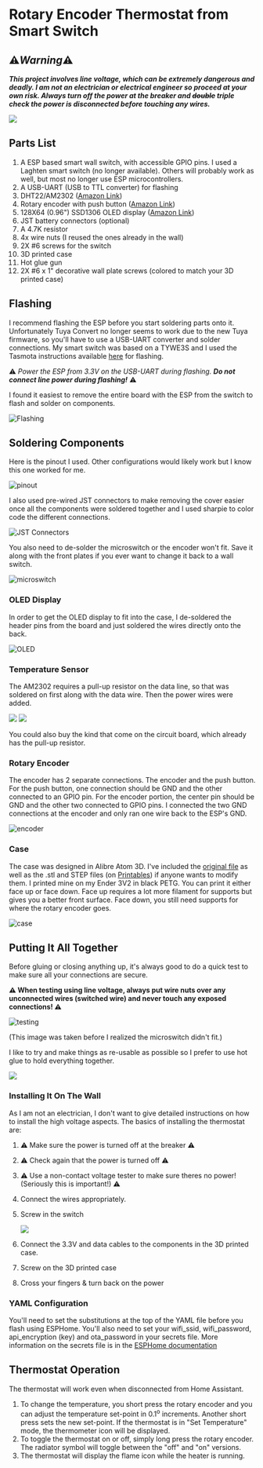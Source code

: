 # Rotary Encoder Thermostat from Smart Switch

## :warning:***Warning***:warning: 
***This project involves line voltage, which can be extremely dangerous and deadly.  I am not an electrician or electrical engineer so proceed at your own risk.  Always turn off the power at the breaker and ~~double~~ triple check the power is disconnected before touching any wires.***

![](/rotary-encoder/images/finished_thermostat.jpg)

## Parts List ##
1. A ESP based smart wall switch, with accessible GPIO pins.  I used a Laghten smart switch (no longer available).  Others will probably work as well, but most no longer use ESP microcontrollers.
1. A USB-UART (USB to TTL converter) for flashing 
1. DHT22/AM2302 ([Amazon Link](https://www.amazon.com/gp/product/B01JGNL2LM))
1. Rotary encoder with push button ([Amazon Link](https://www.amazon.com/gp/product/B08728K3YB))
1. 128X64 (0.96") SSD1306 OLED display ([Amazon Link](https://www.amazon.com/PEMENOL-Display-0-96inch-Raspberry-Microcontroller/dp/B07F3KY8NF))
1. JST battery connectors (optional)
1. A 4.7K resistor
1. 4x wire nuts (I reused the ones already in the wall)
1. 2X #6 screws for the switch
1. 3D printed case
1. Hot glue gun
1. 2X #6 x 1" decorative wall plate screws (colored to match your 3D printed case)

## Flashing ##
I recommend flashing the ESP before you start soldering parts onto it.  Unfortunately Tuya Convert no longer seems to work due to the new Tuya firmware, so you'll have to use a USB-UART converter and solder connections.  My smart switch was based on a TYWE3S and I used the Tasmota instructions available [here](https://tasmota.github.io/docs/devices/TYWE3S/) for flashing.

:warning: *Power the ESP from 3.3V on the USB-UART during flashing.* ***Do not connect line power during flashing!*** :warning:

I found it easiest to remove the entire board with the ESP from the switch to flash and solder on components.

![Flashing](/rotary-encoder/images/flashing.jpg)

## Soldering Components
Here is the pinout I used.  Other configurations would likely work but I know this one worked for me.

![pinout](/rotary-encoder/images/thermostat_pinout.jpg)

I also used pre-wired JST connectors to make removing the cover easier once all the components were soldered together and I used sharpie to color code the different connections.

![JST Connectors](/rotary-encoder/images/jst-connectors.jpg)

You also need to de-solder the microswitch or the encoder won't fit.  Save it along with the front plates if you ever want to change it back to a wall switch.

![microswitch](/rotary-encoder/images/microswitch.jpg)

### OLED Display
In order to get the OLED display to fit into the case, I de-soldered the header pins from the board and just soldered the wires directly onto the back.

![OLED](/rotary-encoder/images/oled.jpg)

### Temperature Sensor
The AM2302 requires a pull-up resistor on the data line, so that was soldered on first along with the data wire.  Then the power wires were added.

![](/rotary-encoder/images/am2302-resistor.jpg)
![](/rotary-encoder/images/am2302-final.jpg)

You could also buy the kind that come on the circuit board, which already has the pull-up resistor.

### Rotary Encoder
The encoder has 2 separate connections.  The encoder and the push button.  For the push button, one connection should be GND and the other connected to an GPIO pin.  For the encoder portion, the center pin should be GND and the other two connected to GPIO pins.  I connected the two GND connections at the encoder and only ran one wire back to the ESP's GND.

![encoder](/rotary-encoder/images/encoder.jpg)

### Case
The case was designed in Alibre Atom 3D.  I've included the [original file](/rotary-encoder/thermostat_cover_rotary_encoder.AD_PRT) as well as the .stl and STEP files (on [Printables](https://www.printables.com/model/1037639-smart-baseboard-heater-thermostat)) if anyone wants to modify them.  I printed mine on my Ender 3V2 in black PETG.  You can print it either face up or face down.  Face up requires a lot more filament for supports but gives you a better front surface.  Face down, you still need supports for where the rotary encoder goes.

![case](/rotary-encoder/images/cad_front.jpg)

## Putting It All Together
Before gluing or closing anything up, it's always good to do a quick test to make sure all your connections are secure.

**:warning: When testing using line voltage, always put wire nuts over any unconnected wires (switched wire) and never touch any exposed connections! :warning:**

![testing](/rotary-encoder/images/testing.jpg)

(This image was taken before I realized the microswitch didn't fit.)

I like to try and make things as re-usable as possible so I prefer to use hot glue to hold everything together.  

![](/rotary-encoder/images/inside-case.jpg)

### Installing It On The Wall
As I am not an electrician, I don't want to give detailed instructions on how to install the high voltage aspects.  The basics of installing the thermostat are:
1. :warning: Make sure the power is turned off at the breaker :warning:
1. :warning: Check again that the power is turned off :warning:
1. :warning: Use a non-contact voltage tester to make sure theres no power! (Seriously this is important!) :warning:
1. Connect the wires appropriately.
1. Screw in the switch

	![](/rotary-encoder/images/thermostat_open.jpg)
1. Connect the 3.3V and data cables to the components in the 3D printed case.
1. Screw on the 3D printed case
1. Cross your fingers & turn back on the power

### YAML Configuration

You'll need to set the substitutions at the top of the YAML file before you flash using ESPHome.  You'll also need to set your wifi_ssid, wifi_password, api_encryption (key) and ota_password in your secrets file.  More information on the secrets file is in the [ESPHome documentation](https://esphome.io/guides/faq.html)

## Thermostat Operation
The thermostat will work even when disconnected from Home Assistant.  
1. To change the temperature, you short press the rotary encoder and you can adjust the temperature set-point in 0.1<sup>o</sup> increments.  Another short press sets the new set-point.  If the thermostat is in "Set Temperature" mode, the thermometer icon will be displayed. 
1. To toggle the thermostat on or off, simply long press the rotary encoder. The radiator symbol will toggle between the "off" and "on" versions.  
1. The thermostat will display the flame icon while the heater is running.

